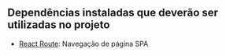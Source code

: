 ## Dependências instaladas que deverão ser utilizadas no projeto

- [React Route](https://reactrouter.com/home): Navegação de página SPA